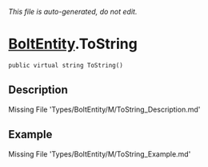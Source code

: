 *This file is auto-generated, do not edit.*

# [BoltEntity](Types/BoltEntity.md).ToString
`public virtual string ToString()`
## Description
Missing File 'Types/BoltEntity/M/ToString_Description.md'
## Example
Missing File 'Types/BoltEntity/M/ToString_Example.md'
